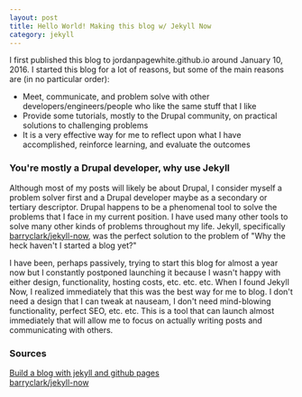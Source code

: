 ```yaml
---
layout: post
title: Hello World! Making this blog w/ Jekyll Now 
category: jekyll
---
```


I first published this blog to jordanpagewhite.github.io around January 10, 2016. I started this blog for a lot of reasons, but some of the main reasons are (in no particular order):

* Meet, communicate, and problem solve with other developers/engineers/people who like the same stuff that I like
* Provide some tutorials, mostly to the Drupal community, on practical solutions to challenging problems
* It is a very effective way for me to reflect upon what I have accomplished, reinforce learning, and evaluate the outcomes

### You're mostly a Drupal developer, why use Jekyll

Although most of my posts will likely be about Drupal, I consider myself a problem solver first and a Drupal developer maybe as a secondary or tertiary descriptor. Drupal happens to be a phenomenal tool to solve the problems that I face in my current position. I have used many other tools to solve many other kinds of problems throughout my life. Jekyll, specifically [barryclark/jekyll-now](https://github.com/barryclark/jekyll-now), was the perfect solution to the problem of "Why the heck haven't I started a blog yet?"

I have been, perhaps passively, trying to start this blog for almost a year now but I constantly postponed launching it because I wasn't happy with either design, functionality, hosting costs, etc. etc. etc. When I found Jekyll Now, I realized immediately that this was the best way for me to blog. I don't need a design that I can tweak at nauseam, I don't need mind-blowing functionality, perfect SEO, etc. etc. This is a tool that can launch almost immediately that will allow me to focus on actually writing posts and communicating with others.

### Sources

[Build a blog with jekyll and github pages](https://www.smashingmagazine.com/2014/08/build-blog-jekyll-github-pages/)  
[barryclark/jekyll-now](https://github.com/barryclark/jekyll-now)
